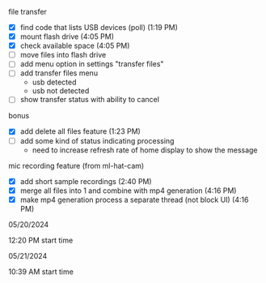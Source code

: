 file transfer
- [x] find code that lists USB devices (poll) (1:19 PM)
- [x] mount flash drive (4:05 PM)
- [x] check available space (4:05 PM)
- [ ] move files into flash drive
- [ ] add menu option in settings "transfer files"
- [ ] add transfer files menu
  - usb detected
  - usb not detected
- [ ] show transfer status with ability to cancel

bonus
- [x] add delete all files feature (1:23 PM)
- [ ] add some kind of status indicating processing
  - need to increase refresh rate of home display to show the message

mic recording feature (from ml-hat-cam)
- [x] add short sample recordings (2:40 PM)
- [x] merge all files into 1 and combine with mp4 generation (4:16 PM)
- [x] make mp4 generation process a separate thread (not block UI) (4:16 PM)

05/20/2024

12:20 PM start time

05/21/2024

10:39 AM start time
